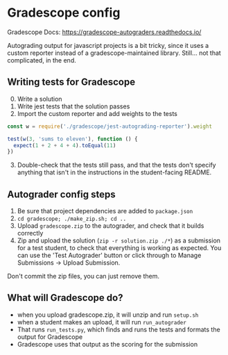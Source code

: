 # Gradescope config

Gradescope Docs: https://gradescope-autograders.readthedocs.io/

Autograding output for javascript projects is a bit tricky, since it uses a custom reporter instead of a gradescope-maintained library. Still... not that complicated, in the end.

## Writing tests for Gradescope

0. Write a solution
1. Write jest tests that the solution passes
2. Import the custom reporter and add weights to the tests

```js
const w = require('./gradescope/jest-autograding-reporter').weight

test(w(3, 'sums to eleven'), function () {
  expect(1 + 2 + 4 + 4).toEqual(11)
})
```

3. Double-check that the tests still pass, and that the tests don't specify anything that isn't in the instructions in the student-facing README.

## Autograder config steps

1. Be sure that project dependencies are added to `package.json`
2. `cd gradescope; ./make_zip.sh; cd ..`
3. Upload `gradescope.zip` to the autograder, and check that it builds correctly
4. Zip and upload the solution (`zip -r solution.zip ./*`) as a submission for a test student, to check that everything is working as expected. You can use the 'Test Autograder' button or click through to Manage Submissions -> Upload Submission.

Don't commit the zip files, you can just remove them.

## What will Gradescope do?

- when you upload gradescope.zip, it will unzip and run `setup.sh`
- when a student makes an upload, it will run `run_autograder`
- That runs `run_tests.py`, which finds and runs the tests and formats the output for Gradescope
- Gradescope uses that output as the scoring for the submission
